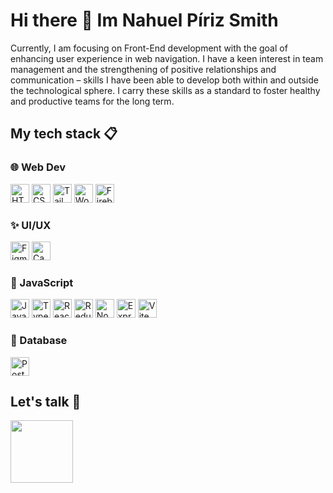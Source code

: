 # Hi there 👋 Im Nahuel Píriz Smith

Currently, I am focusing on Front-End development with the goal of enhancing user experience in web navigation. I have a keen interest in team management and the strengthening of positive relationships and communication – skills I have been able to develop both within and outside the technological sphere. I carry these skills as a standard to foster healthy and productive teams for the long term.

## My tech stack 📋 

### 🌐 Web Dev

<img src= "https://user-images.githubusercontent.com/25181517/192158954-f88b5814-d510-4564-b285-dff7d6400dad.png" width="30" height="auto" title="HTML" > <img src= "https://user-images.githubusercontent.com/25181517/183898674-75a4a1b1-f960-4ea9-abcb-637170a00a75.png" width="30" height="auto" title="CSS"> <img src= "https://user-images.githubusercontent.com/25181517/202896760-337261ed-ee92-4979-84c4-d4b829c7355d.png" width="30" height="auto" title="Tailwind"> <img src= "https://user-images.githubusercontent.com/25181517/192158957-b1256181-356c-46a3-beb9-487af08a6266.png" width="30" height="auto"  title="Wordpress"> <img src= "https://user-images.githubusercontent.com/25181517/189716855-2c69ca7a-5149-4647-936d-780610911353.png" width="30" height="auto"  title="Firebase">

### ✨ UI/UX

<img src= "https://user-images.githubusercontent.com/25181517/189715289-df3ee512-6eca-463f-a0f4-c10d94a06b2f.png" width="30" height="auto" title="Figma"> <img src= "https://github.com/marwin1991/profile-technology-icons/assets/136815194/02494c7c-de6a-43a6-9293-6369696842ed" width="30" height="auto" title="Canva">

### 📜 JavaScript

<img src= "https://user-images.githubusercontent.com/25181517/117447155-6a868a00-af3d-11eb-9cfe-245df15c9f3f.png" width="30" height="auto" title="Javascript"> <img src="https://user-images.githubusercontent.com/25181517/183890598-19a0ac2d-e88a-4005-a8df-1ee36782fde1.png" width="30" height="auto" title="Typescript"> <img src= "https://user-images.githubusercontent.com/25181517/183897015-94a058a6-b86e-4e42-a37f-bf92061753e5.png" width="30" height="auto" title="React"> <img src="https://user-images.githubusercontent.com/25181517/187896150-cc1dcb12-d490-445c-8e4d-1275cd2388d6.png" width="30" height="auto" title="Redux"> <img src="https://user-images.githubusercontent.com/25181517/183568594-85e280a7-0d7e-4d1a-9028-c8c2209e073c.png" width="30" height="auto" title="Node.js"> <img src="https://user-images.githubusercontent.com/25181517/183859966-a3462d8d-1bc7-4880-b353-e2cbed900ed6.png" width="30" height="auto" title="Express"> <img src="https://github.com/marwin1991/profile-technology-icons/assets/62091613/b40892ef-efb8-4b0e-a6b5-d1cfc2f3fc35" width="30" height="auto" title="Vite"> 

### 💾 Database

<img src="https://user-images.githubusercontent.com/25181517/117208740-bfb78400-adf5-11eb-97bb-09072b6bedfc.png" width="30" height="auto" title="PostgreSQL"> 


## Let's talk 💬 


<a href="https://www.linkedin.com/in/nahuel-piriz-smith/"><img src="https://github.com/NPirizSmith/NPirizSmith/assets/139180590/589ff784-4fc2-40f6-8b82-cfa3a403a8bc" width="100" height="auto"></a>
